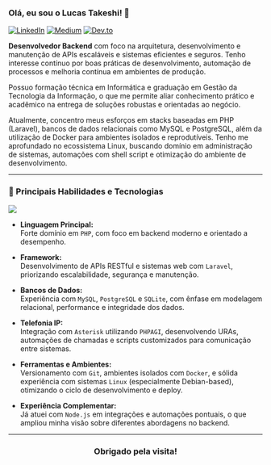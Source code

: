 ### Olá, eu sou o Lucas Takeshi! 👋

<p align="left">
  <a href="https://www.linkedin.com/in/takeshi-lucas" target="_blank"><img src="https://img.shields.io/badge/LinkedIn-0077B5?style=for-the-badge&logo=linkedin&logoColor=white" alt="LinkedIn" /></a>
  <a href="https://medium.com/@takeshioficial01" target="_blank"><img src="https://img.shields.io/badge/Medium-12100E?style=for-the-badge&logo=medium&logoColor=white" alt="Medium" /></a>
  <a href="https://dev.to/takeshioficial" target="_blank"><img src="https://img.shields.io/badge/dev.to-0A0A0A?style=for-the-badge&logo=dev.to&logoColor=white" alt="Dev.to" /></a>
</p>

**Desenvolvedor Backend** com foco na arquitetura, desenvolvimento e manutenção de APIs escaláveis e sistemas eficientes e seguros. Tenho interesse contínuo por boas práticas de desenvolvimento, automação de processos e melhoria contínua em ambientes de produção.

Possuo formação técnica em Informática e graduação em Gestão da Tecnologia da Informação, o que me permite aliar conhecimento prático e acadêmico na entrega de soluções robustas e orientadas ao negócio.

Atualmente, concentro meus esforços em stacks baseadas em PHP (Laravel), bancos de dados relacionais como MySQL e PostgreSQL, além da utilização de Docker para ambientes isolados e reprodutíveis. Tenho me aprofundado no ecossistema Linux, buscando domínio em administração de sistemas, automações com shell script e otimização do ambiente de desenvolvimento.

---

### 🚀 Principais Habilidades e Tecnologias

<p align="left">
  <a href="https://skillicons.dev">
    <img src="https://skillicons.dev/icons?i=php,laravel,bash,nodejs,js,html,css,mysql,postgres,sqlite,git,docker,linux" />
  </a>
</p>

- **Linguagem Principal:**  
  Forte domínio em `PHP`, com foco em backend moderno e orientado a desempenho.

- **Framework:**  
  Desenvolvimento de APIs RESTful e sistemas web com `Laravel`, priorizando escalabilidade, segurança e manutenção.

- **Bancos de Dados:**  
  Experiência com `MySQL`, `PostgreSQL` e `SQLite`, com ênfase em modelagem relacional, performance e integridade dos dados.

- **Telefonia IP:**  
  Integração com `Asterisk` utilizando `PHPAGI`, desenvolvendo URAs, automações de chamadas e scripts customizados para comunicação entre sistemas.

- **Ferramentas e Ambientes:**  
  Versionamento com `Git`, ambientes isolados com `Docker`, e sólida experiência com sistemas `Linux` (especialmente Debian-based), otimizando o ciclo de desenvolvimento e deploy.

- **Experiência Complementar:**  
  Já atuei com `Node.js` em integrações e automações pontuais, o que ampliou minha visão sobre diferentes abordagens no backend.

---

<div align="center">
  <h3>Obrigado pela visita!</h3>
</div>
